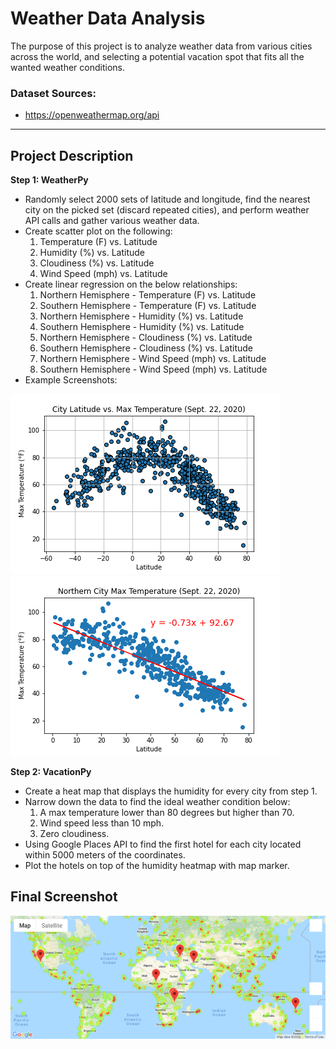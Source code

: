 # Weather Data Analysis
The purpose of this project is to analyze weather data from various cities across the world, and selecting a potential vacation spot that fits all the wanted weather conditions.

### Dataset Sources:
* https://openweathermap.org/api

---

## Project Description
**Step 1: WeatherPy**
* Randomly select 2000 sets of latitude and longitude, find the nearest city on the picked set (discard repeated cities), and perform weather API calls and gather various weather data.
* Create scatter plot on the following:
  1. Temperature (F) vs. Latitude
  2. Humidity (%) vs. Latitude
  3. Cloudiness (%) vs. Latitude
  4. Wind Speed (mph) vs. Latitude
* Create linear regression on the below relationships:
  1. Northern Hemisphere - Temperature (F) vs. Latitude
  2. Southern Hemisphere - Temperature (F) vs. Latitude
  3. Northern Hemisphere - Humidity (%) vs. Latitude
  4. Southern Hemisphere - Humidity (%) vs. Latitude
  5. Northern Hemisphere - Cloudiness (%) vs. Latitude
  6. Southern Hemisphere - Cloudiness (%) vs. Latitude
  7. Northern Hemisphere - Wind Speed (mph) vs. Latitude
  8. Southern Hemisphere - Wind Speed (mph) vs. Latitude
* Example Screenshots:

![Screenshot](output_resource/lat_vs_temp.png "Screenshot")
![Screenshot](output_resource/NH_lat_vs_temp.png "Screenshot")

**Step 2: VacationPy**
* Create a heat map that displays the humidity for every city from step 1.
* Narrow down the data to find the ideal weather condition below:
  1. A max temperature lower than 80 degrees but higher than 70.
  2. Wind speed less than 10 mph.
  3. Zero cloudiness.
* Using Google Places API to find the first hotel for each city located within 5000 meters of the coordinates.
* Plot the hotels on top of the humidity heatmap with map marker.

## Final Screenshot
![Screenshot](output_resource/map_marker.png "Screenshot")
